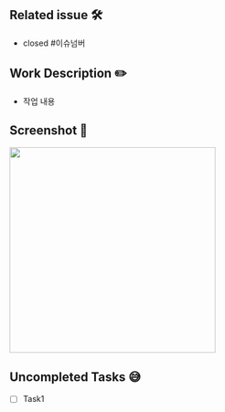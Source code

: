 ## Related issue 🛠
- closed #이슈넘버

## Work Description ✏️
- 작업 내용

## Screenshot 📸
<img src="" width="360"/>

## Uncompleted Tasks 😅
- [ ] Task1
